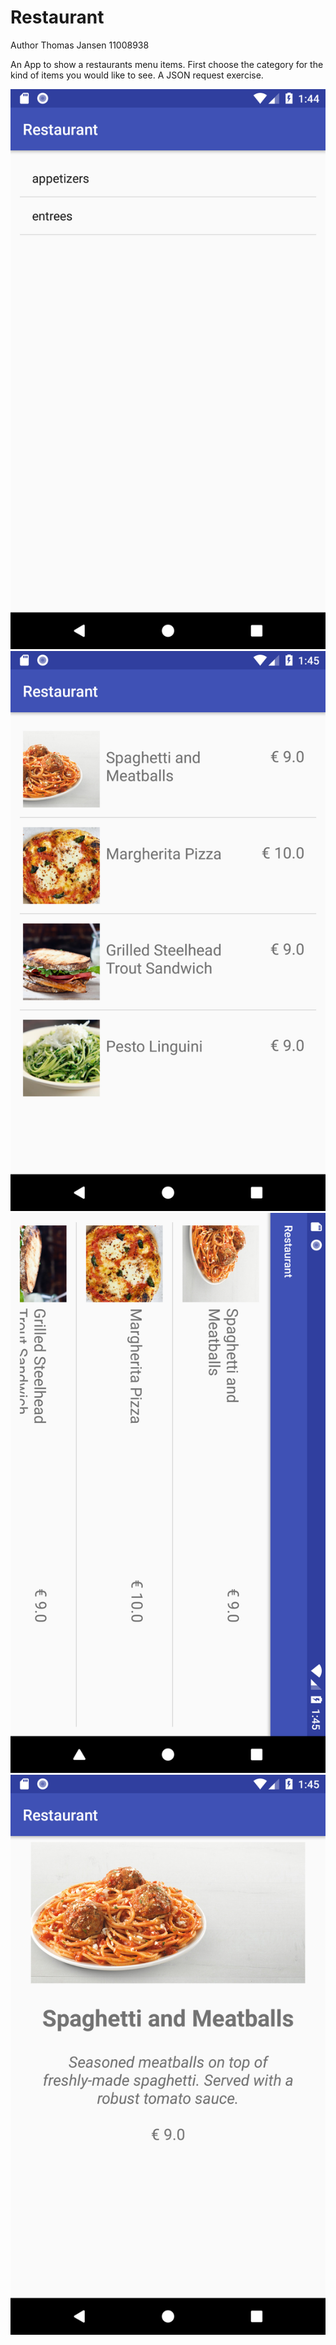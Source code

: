 # Restaurant

Author Thomas Jansen 11008938

An App to show a restaurants menu items. First choose the category for the kind of items you would like to see. 
A JSON request exercise.

![alt text](docs/Screenshot_1520603097.png)
![alt text](docs/Screenshot_1520603107.png)
![alt text](docs/Screenshot_1520603116.png)
![alt text](docs/Screenshot_1520603139.png)
